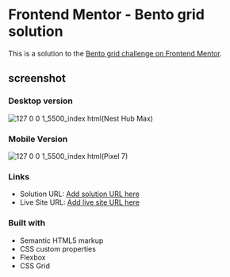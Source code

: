 # Frontend Mentor - Bento grid solution

This is a solution to the [Bento grid challenge on Frontend Mentor](https://www.frontendmentor.io/challenges/bento-grid-RMydElrlOj). 

## screenshot

### Desktop version
![127 0 0 1_5500_index html(Nest Hub Max)](https://github.com/user-attachments/assets/539aacdb-ade0-4de1-8b3e-5b449f0799c5)


### Mobile Version
![127 0 0 1_5500_index html(Pixel 7)](https://github.com/user-attachments/assets/38652eea-3ced-4a75-8d68-3edf14b9be82)

### Links

- Solution URL: [Add solution URL here](https://your-solution-url.com)
- Live Site URL: [Add live site URL here](https://your-live-site-url.com)

### Built with

- Semantic HTML5 markup
- CSS custom properties
- Flexbox
- CSS Grid
